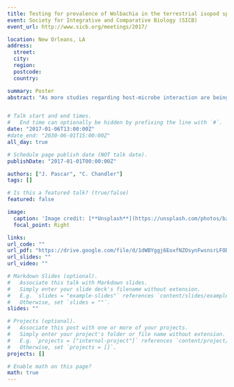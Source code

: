 ```yaml
---
title: Testing for prevalence of Wolbachia in the terrestrial isopod species Porcellio laevis and Trachelipus rathkei
event: Society for Integrative and Comparative Biology (SICB)
event_url: http://www.sicb.org/meetings/2017/

location: New Orleans, LA
address:
  street:
  city:
  region:
  postcode:
  country:

summary: Poster
abstract: "As more studies regarding host-microbe interaction are being published the trend shows just how much of an impact microbes can have on a host. Whether a microbe acts commensally, mutualistically, or pathogenically the impact that they have on the host species can exhibit a variety of effects. Specifically, one way that microbes can affect a host is through altering their sex-determination mechanism. Among arthropods one of the most widespread bacterial infections is *Wolbachia*. *Wolbachia* is transmitted vertically, directly from mother to offspring through the eggs, and is known to cause four different types of reproductive changes to its host species: feminization, cytoplasmic incompatibility, parthenogenesis, and male-killing. In terrestrial isopods, feminization by *Wolbachia* is thought to skew sex ratios in favor females, but cytoplasmic incompatibility has also been observed. Both *Porcellio laevis* and *Trachelipus rathkei* follow the ZZ/ZW sex-chromosome determination system. Ultimately, feminization theoretically could lead to the loss of the W chromosome. To begin to understand the effects of *Wolbachia* infection in these two isopod species, we tested for the presence of *Wolbachia* using PCR. We are in the process of setting up crosses to further examine the effects of *Wolbachia* in these hosts."


# Talk start and end times.
#   End time can optionally be hidden by prefixing the line with `#`.
date: "2017-01-06T13:00:00Z"
#date_end: "2030-06-01T15:00:00Z"
all_day: true

# Schedule page publish date (NOT talk date).
publishDate: "2017-01-01T00:00:00Z"

authors: ["J. Pascar", "C. Chandler"]
tags: []

# Is this a featured talk? (true/false)
featured: false

image:
  caption: 'Image credit: [**Unsplash**](https://unsplash.com/photos/bzdhc5b3Bxs)'
  focal_point: Right

links:
url_code: ""
url_pdf: "https://drive.google.com/file/d/1dWBYggj6EoxfNZOsynFwsnsrLFOD5aoF/view?usp=sharing"
url_slides: ""
url_video: ""

# Markdown Slides (optional).
#   Associate this talk with Markdown slides.
#   Simply enter your slide deck's filename without extension.
#   E.g. `slides = "example-slides"` references `content/slides/example-slides.md`.
#   Otherwise, set `slides = ""`.
slides: ""

# Projects (optional).
#   Associate this post with one or more of your projects.
#   Simply enter your project's folder or file name without extension.
#   E.g. `projects = ["internal-project"]` references `content/project/deep-learning/index.md`.
#   Otherwise, set `projects = []`.
projects: []

# Enable math on this page?
math: true
---
```

